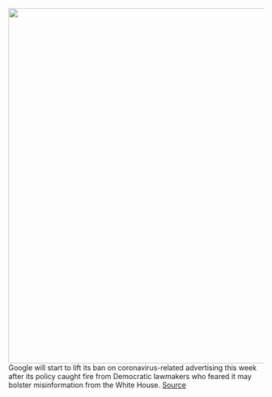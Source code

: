 <img src='https://cdn.vox-cdn.com/thumbor/K-97wUWLrIuX2M8ok8da6A6BiYw=/0x0:2040x1360/1200x800/filters:focal(857x517:1183x843)/cdn.vox-cdn.com/uploads/chorus_image/image/66593295/acastro_180508_1777_google_IO_0002.0.jpg' width='700px' /><br/>
Google will start to lift its ban on coronavirus-related advertising this week after its policy caught fire from Democratic lawmakers who feared it may bolster misinformation from the White House.
<a href='https://www.theverge.com/2020/4/2/21204413/google-coronavirus-ad-ban-democrats-political-advertising-white-house-donald-trump'> Source <a/>